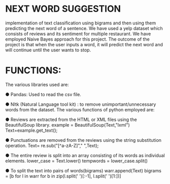 # NEXT WORD SUGGESTION
implementation of text classification using bigrams and then using them predicting the next word of a sentence. We have used a yelp dataset which consists of reviews and its
sentiment for multiple restaurant. We have employed Naive Bayes approach for this project. The outcome of the project is that when the user inputs a word, it will predict the next word and will continue until the user wants to stop. 

# FUNCTIONS:
The various libraries used are:

●	Pandas: Used to read the csv file.

●	Nltk (Natural Language tool kit) : to remove unimportant/unnecessary words from the dataset.
The various functions of python employed are:

●	Reviews are extracted from the HTML or XML files using the BeautifulSoup library.
example = BeautifulSoup(Text,"lxml")
Text=example.get_text();

●	Punctuations are removed from the reviews using the string substitution operation.
Text= re.sub("[^a-zA-Z]"," ",Text);

●	The entire review is split into an array consisting of its words as individual elements.
lower_case = Text.lower()
tempwords = lower_case.split()

●	To split the text into pairs of words(bigrams)
 warr.append(Text)
bigrams = [b for l in warr for b in zip(l.split(' ')[:-1], l.split(' ')[1:])]

